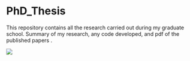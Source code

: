 # PhD_Thesis
This repository contains all the research carried out during my graduate school. Summary of my research, any code developed, and pdf of the published papers .

![](https://github.com/gspandhana/PhD_Thesis/pH11_movie.gif)
